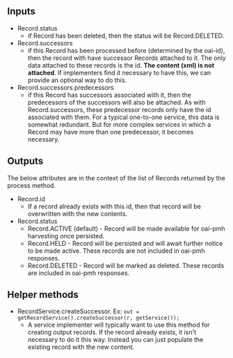 ## Inputs ##
  * Record.status
    * if Record has been deleted, then the status will be Record.DELETED.
  * Record.successors
    * if this Record has been processed before (determined by the oai-id), then the record with have successor Records attached to it.  The only data attached to these records is the id.  **The content (xml) is not attached**.  If implementers find it necessary to have this, we can provide an optional way to do this.
  * Record.successors.predecessors
    * if this Record has successors associated with it, then the predecessors of the successors will also be attached.  As with Record.successors, these predecessor records only have the id associated with them.  For a typical one-to-one service, this data is somewhat redundant.  But for more complex services in which a Record may have more than one predecessor, it becomes necessary.

## Outputs ##
The below attributes are in the context of the list of Records returned by the process method.

  * Record.id
    * If a record already exists with this id, then that record will be overwritten with the new contents.
  * Record.status
    * Record.ACTIVE (default) - Record will be made available for oai-pmh harvesting once persisted.
    * Record.HELD - Record will be persisted and will await further notice to be made active.  These records are not included in oai-pmh responses.
    * Record.DELETED - Record will be marked as deleted.  These records are included in oai-pmh responses.

## Helper methods ##
  * RecordService.createSuccessor.  Ex:
`out = getRecordService().createSuccessor(r, getService());`
    * A service implementer will typically want to use this method for creating output records.  If the record already exists, it isn't necessary to do it this way.  Instead you can just populate the existing record with the new content.